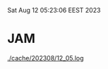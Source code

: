 Sat Aug 12 05:23:06 EEST 2023
# JAM
<a href='./cache/202308/12_05.log'>./cache/202308/12_05.log</a>
